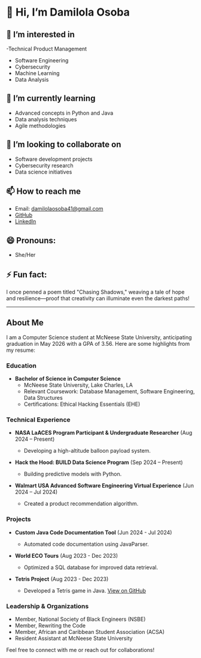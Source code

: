 # 👋 Hi, I’m Damilola Osoba

## 👀 I’m interested in 
-Technical Product Management
- Software Engineering
- Cybersecurity
- Machine Learning
- Data Analysis

## 🌱 I’m currently learning 
- Advanced concepts in Python and Java
- Data analysis techniques
- Agile methodologies

## 💞️ I’m looking to collaborate on 
- Software development projects
- Cybersecurity research
- Data science initiatives

## 📫 How to reach me 
- Email: [damilolaosoba41@gmail.com](mailto:damilolaosoba41@gmail.com)
- [GitHub](https://github.com/Damilola24434)
- [LinkedIn](https://www.linkedin.com/in/damilola-osoba-a304ba282/)

## 😄 Pronouns: 
- She/Her

## ⚡ Fun fact: 
I once penned a poem titled "Chasing Shadows," weaving a tale of hope and resilience—proof that creativity can illuminate even the darkest paths!

---

## About Me

I am a Computer Science student at McNeese State University, anticipating graduation in May 2026 with a GPA of 3.56. Here are some highlights from my resume:

### Education
- **Bachelor of Science in Computer Science**
  - McNeese State University, Lake Charles, LA
  - Relevant Coursework: Database Management, Software Engineering, Data Structures
  - Certifications: Ethical Hacking Essentials (EHE)

### Technical Experience
- **NASA LaACES Program Participant & Undergraduate Researcher** (Aug 2024 – Present)
  - Developing a high-altitude balloon payload system.

- **Hack the Hood: BUILD Data Science Program** (Sep 2024 – Present)
  - Building predictive models with Python.

- **Walmart USA Advanced Software Engineering Virtual Experience** (Jun 2024 – Jul 2024)
  - Created a product recommendation algorithm.

### Projects
- **Custom Java Code Documentation Tool** (Jun 2024 - Jul 2024)
  - Automated code documentation using JavaParser.

- **World ECO Tours** (Aug 2023 - Dec 2023)
  - Optimized a SQL database for improved data retrieval.

- **Tetris Project** (Aug 2023 - Dec 2023)
  - Developed a Tetris game in Java. [View on GitHub](https://github.com/Damilola24434/Tetris-game-with-java)

### Leadership & Organizations
- Member, National Society of Black Engineers (NSBE)
- Member, Rewriting the Code
- Member, African and Caribbean Student Association (ACSA)
- Resident Assistant at McNeese State University

Feel free to connect with me or reach out for collaborations!

